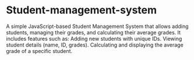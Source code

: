 # Student-management-system
A simple JavaScript-based Student Management System that allows adding students, managing their grades, and calculating their average grades. It includes features such as:  Adding new students with unique IDs. Viewing student details (name, ID, grades). Calculating and displaying the average grade of a specific student. 
